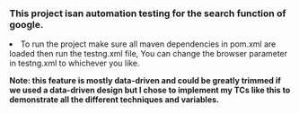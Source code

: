 <h3>This project isan automation testing for the search function of google.</h3>
<li>To run the project make sure all maven dependencies in pom.xml are loaded then run the testng.xml file, You can change the browser parameter in testng.xml to whichever you like.</li>

<b>Note: this feature is mostly data-driven and could be greatly trimmed if we used a data-driven design but I chose to implement my TCs like this to demonstrate all the different techniques and variables.</b>

